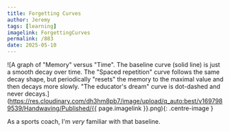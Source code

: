 ```yaml
---
title: Forgetting Curves
author: Jeremy
tags: [learning]
imagelink: ForgettingCurves
permalink: /883
date: 2025-05-10
---
```


![A graph of "Memory" versus "Time". The baseline curve (solid line) is just a smooth decay over time. The "Spaced repetition" curve follows the same decay shape, but periodically "resets" the memory to the maximal value and then decays more slowly. "The educator's dream" curve is dot-dashed and never decays.](https://res.cloudinary.com/dh3hm8pb7/image/upload/q_auto:best/v1697989539/Handwaving/Published/{{ page.imagelink }}.png){: .centre-image }

As a sports coach, I'm *very* familiar with that baseline.
